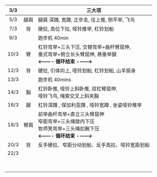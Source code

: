 | 3/3  |      | 三大项                                                       |
| :--: | :--: | ------------------------------------------------------------ |
| 5/3  | 腿肩 | 腿肩 深蹲, 宽蹲, 正步走, 往上推, 侧平举, 飞鸟                |
| 7/3  |  背  | 硬拉, 高位下拉, 哑铃推举, 杠铃划船                           |
| 9/3  |      | 跑步机 40min                                                 |
| 10/3 |  臂  | 杠铃弯举+三头下压, 交替弯举+曲杆臂屈伸,  <br />垂式弯举+俯立长头臂屈伸, 悬垂举腿 <br /> **<----    循环结束    ---->** |
| 12/3 |  背  | 硬拉, 引体向上, 哑铃划船, 杠铃划船, 山羊挺身                 |
| 13/3 |      | 跑步机 40mins                                                |
| 14/3 |  胸  | 杠铃卧推, 哑铃上斜卧推, 双杠臂屈伸, <br />哑铃飞鸟, 绳索交叉上斜夹胸 |
| 16/3 |  腿  | 杠铃深蹲 , 保加利亚蹲 , 哑铃宽蹲 , 坐姿哑铃推举              |
| 18/3 | 臂肩 | 前举曲杆弯举+直立三头臂屈伸<br />窄距弯举+三头绳旋内下压<br />牧师凳弯举+三头绳扣腕下压<br />**<----    循环结束    ---->** |
| 20/3 |  背  | 反手硬拉、窄距分动划船、反手高拉、哑铃宽距划船               |
| 22/3 |      |                                                              |
|      |      |                                                              |
|      |      |                                                              |
|      |      |                                                              |
|      |      |                                                              |
|      |      |                                                              |
|      |      |                                                              |
|      |      |                                                              |
|      |      |                                                              |

